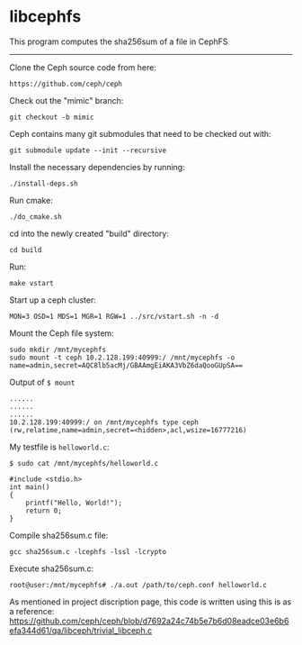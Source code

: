 # libcephfs

This program computes the sha256sum of a file in CephFS

----------------------------------------------------------

Clone the Ceph source code from here:

	https://github.com/ceph/ceph

Check out the "mimic" branch:

	git checkout -b mimic

Ceph contains many git submodules that need to be checked out with:

	git submodule update --init --recursive

Install the necessary dependencies by running:

	./install-deps.sh

Run cmake:

	./do_cmake.sh

cd into the newly created "build" directory:

	cd build
	
Run:

	make vstart

Start up a ceph cluster:

	MON=3 OSD=1 MDS=1 MGR=1 RGW=1 ../src/vstart.sh -n -d

Mount the Ceph file system:

	sudo mkdir /mnt/mycephfs
	sudo mount -t ceph 10.2.128.199:40999:/ /mnt/mycephfs -o name=admin,secret=AQC8lb5acMj/GBAAmgEiAKA3VbZ6daQooGUpSA==
	
Output of `$ mount`

	......
	......
	......
	10.2.128.199:40999:/ on /mnt/mycephfs type ceph (rw,relatime,name=admin,secret=<hidden>,acl,wsize=16777216)

My testfile is `helloworld.c`:

	$ sudo cat /mnt/mycephfs/helloworld.c
	
	#include <stdio.h>
	int main()
	{
		printf("Hello, World!");
		return 0;
	}

Compile sha256sum.c file:
	
	gcc sha256sum.c -lcephfs -lssl -lcrypto
	
Execute sha256sum.c:

	root@user:/mnt/mycephfs# ./a.out /path/to/ceph.conf helloworld.c 
	
As mentioned in project discription page, this code is written using this is as a reference:
https://github.com/ceph/ceph/blob/d7692a24c74b5e7b6d08eadce03e6b6efa344d61/qa/libceph/trivial_libceph.c

